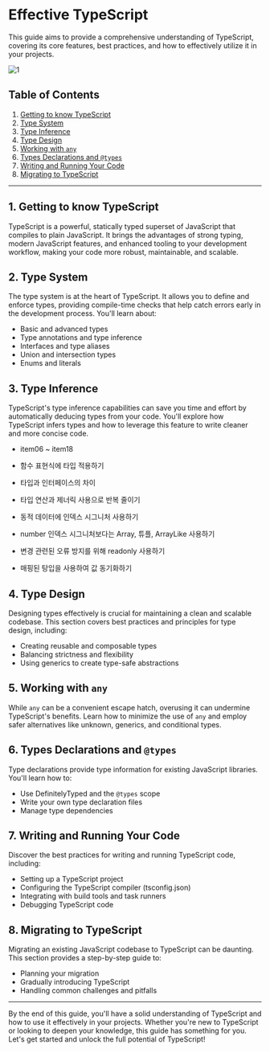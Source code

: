 # Effective TypeScript

This guide aims to provide a comprehensive understanding of TypeScript, covering its core features, best practices, and how to effectively utilize it in your projects.

![1](https://github.com/user-attachments/assets/9c0f5521-6172-44cf-b9ea-e9927b44898f)

## Table of Contents

1. [Getting to know TypeScript]()
2. [Type System]()
3. [Type Inference]()
4. [Type Design]()
5. [Working with `any`]()
6. [Types Declarations and `@types`]()
7. [Writing and Running Your Code]()
8. [Migrating to TypeScript]()

---

## 1. Getting to know TypeScript

TypeScript is a powerful, statically typed superset of JavaScript that compiles to plain JavaScript. It brings the advantages of strong typing, modern JavaScript features, and enhanced tooling to your development workflow, making your code more robust, maintainable, and scalable.

## 2. Type System

The type system is at the heart of TypeScript. It allows you to define and enforce types, providing compile-time checks that help catch errors early in the development process. You'll learn about:

- Basic and advanced types
- Type annotations and type inference
- Interfaces and type aliases
- Union and intersection types
- Enums and literals

## 3. Type Inference

TypeScript's type inference capabilities can save you time and effort by automatically deducing types from your code. You'll explore how TypeScript infers types and how to leverage this feature to write cleaner and more concise code.

- item06 ~ item18

- 함수 표현식에 타입 적용하기
- 타입과 인터페이스의 차이
- 타입 연산과 제너릭 사용으로 반복 줄이기
- 동적 데이터에 인덱스 시그니처 사용하기
- number 인덱스 시그니처보다는 Array, 튜플, ArrayLike 사용하기
- 변경 관련된 오류 방지를 위해 readonly 사용하기
- 매핑된 탕입을 사용하여 값 동기화하기

## 4. Type Design

Designing types effectively is crucial for maintaining a clean and scalable codebase. This section covers best practices and principles for type design, including:

- Creating reusable and composable types
- Balancing strictness and flexibility
- Using generics to create type-safe abstractions

## 5. Working with `any`

While `any` can be a convenient escape hatch, overusing it can undermine TypeScript's benefits. Learn how to minimize the use of `any` and employ safer alternatives like unknown, generics, and conditional types.

## 6. Types Declarations and `@types`

Type declarations provide type information for existing JavaScript libraries. You'll learn how to:

- Use DefinitelyTyped and the `@types` scope
- Write your own type declaration files
- Manage type dependencies

## 7. Writing and Running Your Code

Discover the best practices for writing and running TypeScript code, including:

- Setting up a TypeScript project
- Configuring the TypeScript compiler (tsconfig.json)
- Integrating with build tools and task runners
- Debugging TypeScript code

## 8. Migrating to TypeScript

Migrating an existing JavaScript codebase to TypeScript can be daunting. This section provides a step-by-step guide to:

- Planning your migration
- Gradually introducing TypeScript
- Handling common challenges and pitfalls

---

By the end of this guide, you'll have a solid understanding of TypeScript and how to use it effectively in your projects. Whether you're new to TypeScript or looking to deepen your knowledge, this guide has something for you. Let's get started and unlock the full potential of TypeScript!
